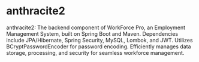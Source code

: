 # anthracite2
anthracite2: The backend component of WorkForce Pro, an Employment Management System, built on Spring Boot and Maven. Dependencies include JPA/Hibernate, Spring Security, MySQL, Lombok, and JWT. Utilizes BCryptPasswordEncoder for password encoding. Efficiently manages data storage, processing, and security for seamless workforce management.

